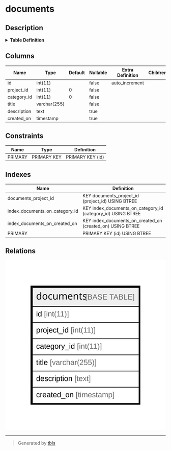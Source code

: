 # documents

## Description

<details>
<summary><strong>Table Definition</strong></summary>

```sql
CREATE TABLE `documents` (
  `id` int(11) NOT NULL AUTO_INCREMENT,
  `project_id` int(11) NOT NULL DEFAULT '0',
  `category_id` int(11) NOT NULL DEFAULT '0',
  `title` varchar(255) NOT NULL DEFAULT '',
  `description` text,
  `created_on` timestamp NULL DEFAULT NULL,
  PRIMARY KEY (`id`),
  KEY `documents_project_id` (`project_id`),
  KEY `index_documents_on_category_id` (`category_id`),
  KEY `index_documents_on_created_on` (`created_on`)
) ENGINE=InnoDB DEFAULT CHARSET=latin1
```

</details>

## Columns

| Name | Type | Default | Nullable | Extra Definition | Children | Parents | Comment |
| ---- | ---- | ------- | -------- | --------------- | -------- | ------- | ------- |
| id | int(11) |  | false | auto_increment |  |  |  |
| project_id | int(11) | 0 | false |  |  |  |  |
| category_id | int(11) | 0 | false |  |  |  |  |
| title | varchar(255) |  | false |  |  |  |  |
| description | text |  | true |  |  |  |  |
| created_on | timestamp |  | true |  |  |  |  |

## Constraints

| Name | Type | Definition |
| ---- | ---- | ---------- |
| PRIMARY | PRIMARY KEY | PRIMARY KEY (id) |

## Indexes

| Name | Definition |
| ---- | ---------- |
| documents_project_id | KEY documents_project_id (project_id) USING BTREE |
| index_documents_on_category_id | KEY index_documents_on_category_id (category_id) USING BTREE |
| index_documents_on_created_on | KEY index_documents_on_created_on (created_on) USING BTREE |
| PRIMARY | PRIMARY KEY (id) USING BTREE |

## Relations

![er](documents.svg)

---

> Generated by [tbls](https://github.com/k1LoW/tbls)
